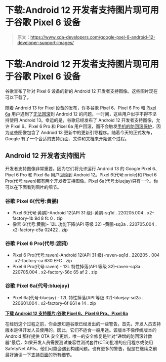# 下载:Android 12 开发者支持图片现可用于谷歌 Pixel 6 设备

> 原文：<https://www.xda-developers.com/google-pxel-6-android-12-developer-support-images/>

# 下载:Android 12 开发者支持图片现可用于谷歌 Pixel 6 设备

谷歌宣布了针对 Pixel 6 设备的新的 Android 12 开发者支持图像。这些图片现在可以下载了。

随着 Android 13 for Pixel 设备的发布，许多谷歌 Pixel 6、Pixel 6 Pro 和 [Pixel 6a](https://www.xda-developers.com/google-pixel-6a-review/) 用户遇到了[无法回滚](https://www.xda-developers.com/android-13-downgrade-protection-pixel-6-series/)到 Android 12 的问题。一时间，这些用户似乎不得不坚持使用 Android 13。幸运的是，谷歌已经发布了 Android 12 开发者支持图像，允许 Pixel 6、Pixel 6 Pro 和 Pixel 6a 用户回滚，而不会触发[手机的防回滚保护](https://www.xda-developers.com/google-pixel-6-series-android-13-anti-rollback-bootloader-version/)，因为这些图像包含了 Android 13 更新中的更新引导程序。随着今天的正式发布，Google 有了一个合适的支持页面、文件和文档来开始这个过程。

## Android 12 开发者支持图片

开发者支持图像非常重要，因为它们将允许运行 Android 13 的 Google Pixel 6、Pixel 6 Pro 和 Pixel 6a 用户回滚到 Android 12。Pixel 6(代号:oriole)和 Pixel 6 Pro(代号:raven)都有两个开发者支持图像。Pixel 6a(代号:bluejay)只有一个。你可以在下面看到图片的细节。

### 谷歌 Pixel 6(代号:黄鹂)

*   Pixel 6(代号:黄鹂)-Android 12(API 31 级)-黄鹂-sq1d . 220205.004 . x2-factory-1b 9d 8 fc 0 . zip
*   像素 6(代号:黄鹂)- 12L 功能下降(API 等级 32) -黄鹂-sq3a . 220705.004 . x2-factory-c5a 02422 . zip

### 谷歌 Pixel 6 Pro(代号:渡鸦)

*   Pixel 6 Pro(代号:raven)-Android 12(API 31 级)-raven-sq1d . 220205 . 004 . x2-factory-ca 630 EFC . zip
*   Pixel 6 Pro(代号:raven) - 12L 特性掉落(API 等级 32)-raven-sq3a . 220705.004 . x2-factory-56c 65 af 2 . zip

### 谷歌 Pixel 6a(代号:bluejay)

*   Pixel 6a(代号:bluejay) - 12L 特性掉落(API 等级 32)-bluejay-sd2a . 220601.004 . x2-factory-6f 661 e 14 . zip

[**下载 Android 12 支持图片:谷歌 Pixel 6、Pixel 6 Pro、Pixel 6a**](https://developer.android.com/about/versions/12/dev-support-images#pixel6)

在经历这个过程之前，你会想知道谷歌已经发出的一些警告。首先，开发人员支持版本是供开发人员使用的。因此，它们不适合一般用途。该版本不像传统版本的 Android 那样提供 OTA 安全更新，唯一的安全修复是针对“递增的防回滚计数器”最后，如果开发人员需要测试兼容性测试套件(CTS)批准的应用程序或使用 SafetyNet APIs，他们可能会遇到构建问题。也有更多的警告，但是在继续之前最好通读一下[支持页面](https://developer.android.com/about/versions/12/dev-support-images#pixel6)的所有细节。